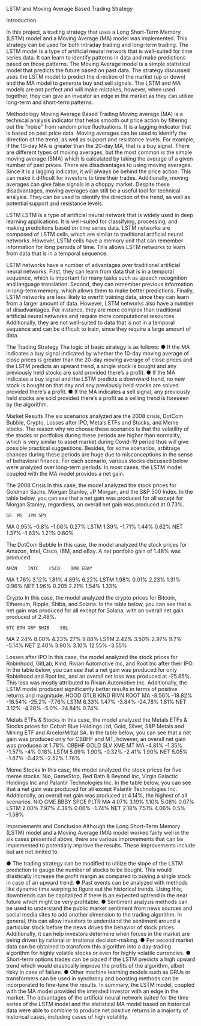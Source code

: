 LSTM and Moving Average Based Trading Strategy

Introduction

In this project, a trading strategy that uses a Long Short-Term Memory (LSTM) model and a Moving Average (MA) model was implemented. This strategy can be used for both intraday trading and long-term trading. The LSTM model is a type of artificial neural network that is well-suited for time series data. It can learn to identify patterns in data and make predictions based on those patterns. The Moving Average model is a simple statistical model that predicts the future based on past data. The strategy discussed uses the LSTM model to predict the direction of the market (up or down) and the MA model to generate buy and sell signals. The LSTM and MA models are not perfect and will make mistakes, however, when used together, they can give an investor an edge in the market as they can utilize long-term and short-term patterns.

Methodology
Moving Average Based Trading
Moving average (MA) is a technical analysis indicator that helps smooth out price action by filtering out the “noise” from random price fluctuations. It is a lagging indicator that is based on past price data. Moving averages can be used to identify the direction of the trend, as well as support and resistance levels. For example, if the 10-day MA is greater than the 20-day MA, that is a buy signal. 
There are different types of moving averages, but the most common is the simple moving average (SMA) which is calculated by taking the average of a given number of past prices. There are disadvantages to using moving averages. Since it is a lagging indicator, it  will always be behind the price action. This can make it difficult for investors to time their trades. Additionally, moving averages can give false signals in a choppy market. Despite these disadvantages, moving averages can still be a useful tool for technical analysis. They can be used to identify the direction of the trend, as well as potential support and resistance levels.

LSTM
LSTM is a type of artificial neural network that is widely used in deep learning applications. It is well-suited for classifying, processing, and making predictions based on time series data. LSTM networks are composed of LSTM cells, which are similar to traditional artificial neural networks. However, LSTM cells have a memory unit that can remember information for long periods of time. This allows LSTM networks to learn from data that is in a temporal sequence.

LSTM networks have a number of advantages over traditional artificial neural networks. First, they can learn from data that is in a temporal sequence, which is important for many tasks such as speech recognition and language translation. Second, they can remember previous information in long-term memory, which allows them to make better predictions. Finally, LSTM networks are less likely to overfit training data, since they can learn from a larger amount of data. However, LSTM networks also have a number of disadvantages. For instance, they are more complex than traditional artificial neural networks and require more computational resources. Additionally, they are not well-suited to data that is not in a temporal sequence and can be difficult to train, since they require a large amount of data.

The Trading Strategy
The logic of basic strategy is as follows:
●	If the MA indicates a buy signal indicated by whether the 10-day moving average of close prices is greater than the 20-day moving average of close prices and the LSTM predicts an upward trend, a single stock is bought and any previously held stocks are sold provided there’s a profit.
●	If the MA indicates a buy signal and the LSTM predicts a downward trend, no new stock is bought on that day and any previously held stocks are solved provided there’s a profit.
●	If the MA indicates a sell signal, any previously held stocks are sold provided there’s a profit as a selling trend is foreseen by the algorithm.
 

Market Results
The six scenarios analyzed are the 2008 crisis, DotCom Bubble, Crypto, Losses after IPO, Metals ETFs and Stocks, and Meme stocks. The reason why we choose these scenarios is that the volatility of the stocks or portfolios during these periods are higher than normality, which is very similar to asset market during Covid-19 period thus will give possible practical suggestions. Besides, for some scenarios, arbitrage chances during these periods are huge due to misconceptions in the sense of behavioral finance. For each scenario, various stocks discussed below were analyzed over long-term periods. In most cases, the LSTM model coupled with the MA model provides a net gain.

The 2008 Crisis
In this case, the model analyzed the stock prices for Goldman Sachs, Morgan Stanley, JP Morgan, and the S&P 500 Index. In the table below, you can see that a net gain was produced for all except for Morgan Stanley, regardless, an overall net gain was produced at 0.73%. 

	GS	MS	JPM	SPY
MA	0.95%	-0.8%	-1.06%	0.27%
LSTM	1.39%	-1.71%	1.44%	0.62%
NET	1.37%	-1.63%	1.21%	0.60%

The DotCom Bubble
In this case, the model analyzed the stock prices for Amazon, Intel, Cisco, IBM, and eBay. A net portfolio gain of 1.48% was produced.

	AMZN	INTC	CSCO	IMB	EBAY
MA	1.76%	3.12%	1.81%	4.89%	6.22%
LSTM	1.98%	0.01%	2.23%	1.31%	0.96%
NET	1.96%	0.205	2.21%	1.54%	1.33%


Crypto
In this case, the model analyzed the crypto prices for Bitcoin, Ethereum, Ripple, Shiba, and Solana. In the table below, you can see that a net gain was produced for all except for Solana, with an overall net gain produced of 2.48%. 

	BTC	ETH	XRP	SHIB	SOL
MA	2.24%	8.00%	4.23%	27%	9.88%
LSTM	2.42%	3.50%	2.97%	9.7%	-5.14%
NET	2.40%	3.90%	3.10%	12.55%	-3.55%

Losses after IPO
In this case, the model analyzed the stock prices for Robinhood, GitLab, Kind, Rivian Automotive Inc, and Root Inc after their IPO. In the table below, you can see that a net gain was produced for only Robinhood and Root Inc, and an overall net loss was produced at -25.85%. This loss was mostly attributed to Rivian Automotive Inc. Additionally, the LSTM model produced significantly better results in terms of positive returns and magnitude.
	HOOD	GTLB	KIND	RIVN	ROOT
MA	-8.56%	-18.82%	-16.54%	-25.2%	-7.76%
LSTM	6.33%	1.47%	-3.84%	-24.78%	1.81%
NET	3.12%	-4.28%	-5.0%	-24.84%	0.74%

Metals ETFs & Stocks
In this case, the model analyzed the Metals ETFs & Stocks prices for Cobalt Blue Holdings Ltd, Gold, Silver, S&P Metals and Mining ETF and ArcelorMittal SA. In the table below, you can see that a net gain was produced only for CBBHF and MT, however, an overall net gain was produced at 1.78%. 
	CBBHF	GOLD	SLV	XME	MT
MA	-4.81%	-1.35%	-1.57%	-4%	0.18%
LSTM	5.09%	1.90%	-0.32%	-2.41%	1.90%
NET	5.05%	-1.87%	-0.42%	-2.52%	1.76%

Meme Stocks
In this case, the model analyzed the stock prices for five meme stocks: Nio, GameStop, Bed Bath & Beyond Inc, Virgin Galactic Holdings Inc and Palantir Technologies Inc. In the table below, you can see that a net gain was produced for all except Palantir Technologies Inc. Additionally, an overall net gain was produced at 4.14%, the highest of all scenarios.
	NIO	GME	BBBY	SPCE	PLTR
MA	4.07%	3.19%	1.10%	5.08%	0.07%
LSTM	2.00%	7.97%	4.38%	0.06%	-1.74%
NET	2.18%	7.51%	4.06%	0.5%	-1.59%

Improvements and Conclusion
Although the Long Short-Term Memory (LSTM) model and a Moving Average (MA) model worked fairly well in the six cases presented above, there are various improvements that can be implemented to potentially improve the results. These improvements include but are not limited to:

●	The trading strategy can be modified to utilize the slope of the LSTM prediction to gauge the number of stocks to be bought. This would drastically increase the profit margin as compared to buying a single stock in case of an upward trend.
●	Past events can be analyzed with methods like dynamic time warping to figure out the historical trends. Using this, downtrends can be capitalized if there is an expected uptrend in the near future which might be very profitable.
●	Sentiment analysis methods can be used to understand the public market sentiment from news sources and social media sites to add another dimension to the trading algorithm. In general, this can allow investors to understand the sentiment around a particular stock before the news drives the behavior of stock prices. Additionally, it can help investors determine when forces in the market are being driven by rational or irrational decision-making.
●	Per second market data can be obtained to transform this algorithm into a day-trading algorithm for highly volatile stocks or even for highly volatile currencies.
●	Short-term options trades can be placed if the LSTM predicts a high upward trend which would drastically improve the profits of the algorithm, albeit risky in case of failure.
●	Other machine learning models such as GRUs or transformers can be used in synchrony and boosting methods can be incorporated to fine-tune the results.
In summary, the LSTM model, coupled with the MA model provided the intended investor with an edge in the market. The advantages of the artificial neural network suited for the time series of the LSTM model and the statistical MA model based on historical data were able to combine to produce net positive returns in a majority of historical cases, including cases of high volatility.

